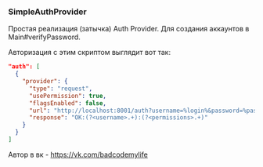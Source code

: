 ### SimpleAuthProvider

Простая реализация (затычка) Auth Provider.
Для создания аккаунтов в Main#verifyPassword.

Авторизация с этим скриптом выглядит вот так:
```json
"auth": [
  {
    "provider": {
      "type": "request",
      "usePermission": true,
      "flagsEnabled": false,
      "url": "http://localhost:8001/auth?username=%login%&password=%password%&ip=%ip%",
      "response": "OK:(?<username>.+):(?<permissions>.+)"
    }
  }
]
```

Автор в вк - https://vk.com/badcodemylife
